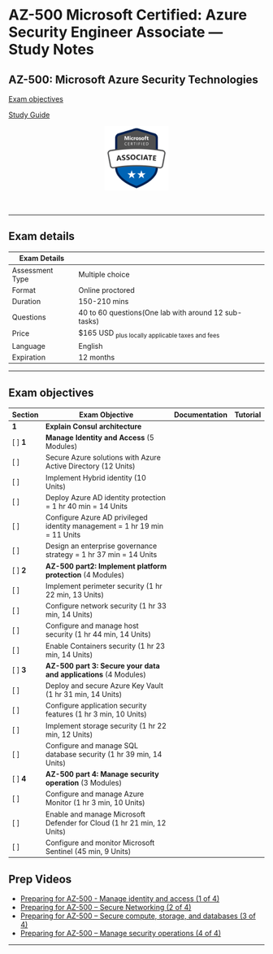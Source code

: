 # AZ-500 Microsoft Certified: Azure Security Engineer Associate — Study Notes
## AZ-500: Microsoft Azure Security Technologies

[Exam objectives](https://learn.microsoft.com/en-us/certifications/exams/az-500/)

[Study Guide](https://learn.microsoft.com/en-gb/certifications/resources/study-guides/az-500)

<p align="center">
  <img src="images/az-500-badge.svg" {:height="25%" width="25%"}>
</p>
<br/>
  
---  

## Exam details

Exam Details  |   |
------------- | - |  
Assessment Type	| Multiple choice
Format	| Online proctored
Duration	| 150-210 mins
Questions | 40 to 60 questions(One lab with around 12 sub-tasks) 
Price	| $165 USD <sub>plus locally applicable taxes and fees</sub>
Language	| English
Expiration |	12 months

---  

## Exam objectives

| Section | Exam Objective     |  Documentation   | Tutorial  |
| ------- | ------------------ |  --------------- | --------- | 
**1** |	**Explain Consul architecture**
[ ] **1** | **Manage Identity and Access** (5 Modules)
[ ] | Secure Azure solutions with Azure Active Directory (12 Units)
[ ] | Implement Hybrid identity (10 Units)
[ ] | Deploy Azure AD identity protection = 1 hr 40 min = 14 Units
[ ] | Configure Azure AD privileged identity management = 1 hr 19 min = 11 Units
[ ] | Design an enterprise governance strategy = 1 hr 37 min = 14 Units
[ ] **2** | **AZ-500 part2: Implement platform protection** (4 Modules)
[ ] | Implement perimeter security (1 hr 22 min, 13 Units)
[ ] | Configure network security (1 hr 33 min, 14 Units)
[ ] | Configure and manage host security (1 hr 44 min, 14 Units)
[ ] | Enable Containers security (1 hr 23 min, 14 Units)
[ ] **3** | **AZ-500 part 3: Secure your data and applications** (4 Modules)
[ ] | Deploy and secure Azure Key Vault (1 hr 31 min, 14 Units)
[ ] | Configure application security features (1 hr 3 min, 10 Units)
[ ] | Implement storage security (1 hr 22 min, 12 Units)
[ ] | Configure and manage SQL database security (1 hr 39 min, 14 Units)
[ ] **4** | **AZ-500 part 4: Manage security operation** (3 Modules)
[ ] | Configure and manage Azure Monitor (1 hr 3 min, 10 Units)
[ ] | Enable and manage Microsoft Defender for Cloud (1 hr 21 min, 12 Units)
[ ] | Configure and monitor Microsoft Sentinel (45 min, 9 Units)


## Prep Videos
- [Preparing for AZ-500 - Manage identity and access (1 of 4)](https://learn.microsoft.com/en-us/shows/exam-readiness-zone/preparing-for-az-500-manage-identity-and-access-1-of-4)
- [Preparing for AZ-500 – Secure Networking (2 of 4)](https://learn.microsoft.com/en-us/shows/exam-readiness-zone/preparing-for-az-500-secure-networking-2-of-4)
- [Preparing for AZ-500 – Secure compute, storage, and databases (3 of 4)](https://learn.microsoft.com/en-us/shows/exam-readiness-zone/preparing-for-az-500-secure-networking-3-of-4)
- [Preparing for AZ-500 – Manage security operations (4 of 4)](https://learn.microsoft.com/en-us/shows/exam-readiness-zone/preparing-for-az-500-secure-networking-4-of-4)


---  
